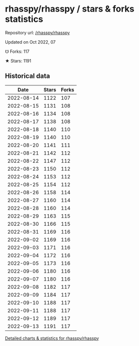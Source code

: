 # rhasspy/rhasspy / stars & forks statistics

Repository url: [/rhasspy/rhasspy](https://github.com/rhasspy/rhasspy)

Updated on Oct 2022, 07

☋ Forks: 117

★ Stars: 1191

## Historical data
| Date | Stars | Forks |
|------|-------|-------|
| 2022-08-14 | 1122 | 107 | 
| 2022-08-15 | 1131 | 108 | 
| 2022-08-16 | 1134 | 108 | 
| 2022-08-17 | 1138 | 108 | 
| 2022-08-18 | 1140 | 110 | 
| 2022-08-19 | 1140 | 110 | 
| 2022-08-20 | 1141 | 111 | 
| 2022-08-21 | 1142 | 112 | 
| 2022-08-22 | 1147 | 112 | 
| 2022-08-23 | 1150 | 112 | 
| 2022-08-24 | 1153 | 112 | 
| 2022-08-25 | 1154 | 112 | 
| 2022-08-26 | 1158 | 114 | 
| 2022-08-27 | 1160 | 114 | 
| 2022-08-28 | 1160 | 114 | 
| 2022-08-29 | 1163 | 115 | 
| 2022-08-30 | 1166 | 115 | 
| 2022-08-31 | 1169 | 116 | 
| 2022-09-02 | 1169 | 116 | 
| 2022-09-03 | 1171 | 116 | 
| 2022-09-04 | 1172 | 116 | 
| 2022-09-05 | 1173 | 116 | 
| 2022-09-06 | 1180 | 116 | 
| 2022-09-07 | 1180 | 116 | 
| 2022-09-08 | 1182 | 117 | 
| 2022-09-09 | 1184 | 117 | 
| 2022-09-10 | 1188 | 117 | 
| 2022-09-11 | 1188 | 117 | 
| 2022-09-12 | 1189 | 117 | 
| 2022-09-13 | 1191 | 117 | 


[Detailed charts & statistics for rhasspy/rhasspy](https://reviewgithub.com/rep/rhasspy/rhasspy)
